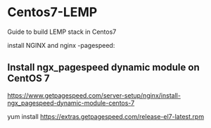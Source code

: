 # Centos7-LEMP
Guide to build LEMP stack in Centos7


install NGINX and nginx -pagespeed:
## Install ngx_pagespeed dynamic module on CentOS 7

https://www.getpagespeed.com/server-setup/nginx/install-ngx_pagespeed-dynamic-module-centos-7

yum install https://extras.getpagespeed.com/release-el7-latest.rpm
